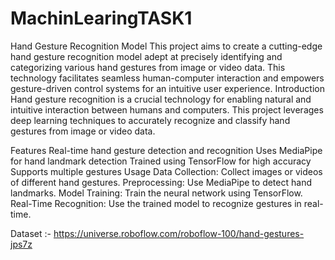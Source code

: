 # MachinLearingTASK1
Hand Gesture Recognition Model
This project aims to create a cutting-edge hand gesture recognition model adept at precisely identifying and categorizing various hand gestures from image or video data. This technology facilitates seamless human-computer interaction and empowers gesture-driven control systems for an intuitive user experience.
Introduction
Hand gesture recognition is a crucial technology for enabling natural and intuitive interaction between humans and computers. This project leverages deep learning techniques to accurately recognize and classify hand gestures from image or video data.

Features
Real-time hand gesture detection and recognition
Uses MediaPipe for hand landmark detection
Trained using TensorFlow for high accuracy
Supports multiple gestures
Usage
Data Collection: Collect images or videos of different hand gestures.
Preprocessing: Use MediaPipe to detect hand landmarks.
Model Training: Train the neural network using TensorFlow.
Real-Time Recognition: Use the trained model to recognize gestures in real-time.


Dataset :- https://universe.roboflow.com/roboflow-100/hand-gestures-jps7z
